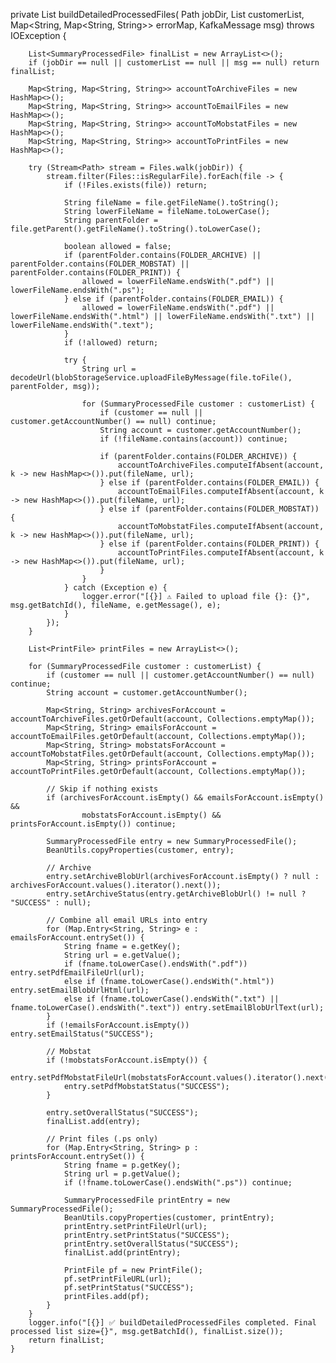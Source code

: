 private List<SummaryProcessedFile> buildDetailedProcessedFiles(
            Path jobDir,
            List<SummaryProcessedFile> customerList,
            Map<String, Map<String, String>> errorMap,
            KafkaMessage msg) throws IOException {

        List<SummaryProcessedFile> finalList = new ArrayList<>();
        if (jobDir == null || customerList == null || msg == null) return finalList;

        Map<String, Map<String, String>> accountToArchiveFiles = new HashMap<>();
        Map<String, Map<String, String>> accountToEmailFiles = new HashMap<>();
        Map<String, Map<String, String>> accountToMobstatFiles = new HashMap<>();
        Map<String, Map<String, String>> accountToPrintFiles = new HashMap<>();

        try (Stream<Path> stream = Files.walk(jobDir)) {
            stream.filter(Files::isRegularFile).forEach(file -> {
                if (!Files.exists(file)) return;

                String fileName = file.getFileName().toString();
                String lowerFileName = fileName.toLowerCase();
                String parentFolder = file.getParent().getFileName().toString().toLowerCase();

                boolean allowed = false;
                if (parentFolder.contains(FOLDER_ARCHIVE) || parentFolder.contains(FOLDER_MOBSTAT) || parentFolder.contains(FOLDER_PRINT)) {
                    allowed = lowerFileName.endsWith(".pdf") || lowerFileName.endsWith(".ps");
                } else if (parentFolder.contains(FOLDER_EMAIL)) {
                    allowed = lowerFileName.endsWith(".pdf") || lowerFileName.endsWith(".html") || lowerFileName.endsWith(".txt") || lowerFileName.endsWith(".text");
                }
                if (!allowed) return;

                try {
                    String url = decodeUrl(blobStorageService.uploadFileByMessage(file.toFile(), parentFolder, msg));

                    for (SummaryProcessedFile customer : customerList) {
                        if (customer == null || customer.getAccountNumber() == null) continue;
                        String account = customer.getAccountNumber();
                        if (!fileName.contains(account)) continue;

                        if (parentFolder.contains(FOLDER_ARCHIVE)) {
                            accountToArchiveFiles.computeIfAbsent(account, k -> new HashMap<>()).put(fileName, url);
                        } else if (parentFolder.contains(FOLDER_EMAIL)) {
                            accountToEmailFiles.computeIfAbsent(account, k -> new HashMap<>()).put(fileName, url);
                        } else if (parentFolder.contains(FOLDER_MOBSTAT)) {
                            accountToMobstatFiles.computeIfAbsent(account, k -> new HashMap<>()).put(fileName, url);
                        } else if (parentFolder.contains(FOLDER_PRINT)) {
                            accountToPrintFiles.computeIfAbsent(account, k -> new HashMap<>()).put(fileName, url);
                        }
                    }
                } catch (Exception e) {
                    logger.error("[{}] ⚠️ Failed to upload file {}: {}", msg.getBatchId(), fileName, e.getMessage(), e);
                }
            });
        }

        List<PrintFile> printFiles = new ArrayList<>();

        for (SummaryProcessedFile customer : customerList) {
            if (customer == null || customer.getAccountNumber() == null) continue;
            String account = customer.getAccountNumber();

            Map<String, String> archivesForAccount = accountToArchiveFiles.getOrDefault(account, Collections.emptyMap());
            Map<String, String> emailsForAccount = accountToEmailFiles.getOrDefault(account, Collections.emptyMap());
            Map<String, String> mobstatsForAccount = accountToMobstatFiles.getOrDefault(account, Collections.emptyMap());
            Map<String, String> printsForAccount = accountToPrintFiles.getOrDefault(account, Collections.emptyMap());

            // Skip if nothing exists
            if (archivesForAccount.isEmpty() && emailsForAccount.isEmpty() &&
                    mobstatsForAccount.isEmpty() && printsForAccount.isEmpty()) continue;

            SummaryProcessedFile entry = new SummaryProcessedFile();
            BeanUtils.copyProperties(customer, entry);

            // Archive
            entry.setArchiveBlobUrl(archivesForAccount.isEmpty() ? null : archivesForAccount.values().iterator().next());
            entry.setArchiveStatus(entry.getArchiveBlobUrl() != null ? "SUCCESS" : null);

            // Combine all email URLs into entry
            for (Map.Entry<String, String> e : emailsForAccount.entrySet()) {
                String fname = e.getKey();
                String url = e.getValue();
                if (fname.toLowerCase().endsWith(".pdf")) entry.setPdfEmailFileUrl(url);
                else if (fname.toLowerCase().endsWith(".html")) entry.setEmailBlobUrlHtml(url);
                else if (fname.toLowerCase().endsWith(".txt") || fname.toLowerCase().endsWith(".text")) entry.setEmailBlobUrlText(url);
            }
            if (!emailsForAccount.isEmpty()) entry.setEmailStatus("SUCCESS");

            // Mobstat
            if (!mobstatsForAccount.isEmpty()) {
                entry.setPdfMobstatFileUrl(mobstatsForAccount.values().iterator().next());
                entry.setPdfMobstatStatus("SUCCESS");
            }

            entry.setOverallStatus("SUCCESS");
            finalList.add(entry);

            // Print files (.ps only)
            for (Map.Entry<String, String> p : printsForAccount.entrySet()) {
                String fname = p.getKey();
                String url = p.getValue();
                if (!fname.toLowerCase().endsWith(".ps")) continue;

                SummaryProcessedFile printEntry = new SummaryProcessedFile();
                BeanUtils.copyProperties(customer, printEntry);
                printEntry.setPrintFileUrl(url);
                printEntry.setPrintStatus("SUCCESS");
                printEntry.setOverallStatus("SUCCESS");
                finalList.add(printEntry);

                PrintFile pf = new PrintFile();
                pf.setPrintFileURL(url);
                pf.setPrintStatus("SUCCESS");
                printFiles.add(pf);
            }
        }
        logger.info("[{}] ✅ buildDetailedProcessedFiles completed. Final processed list size={}", msg.getBatchId(), finalList.size());
        return finalList;
    }
